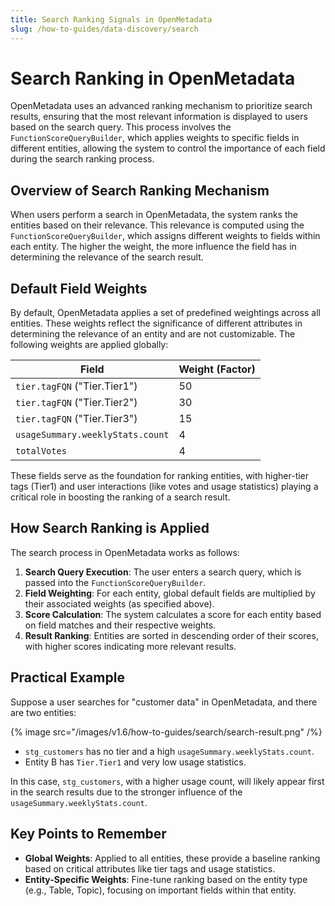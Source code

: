```yaml
---
title: Search Ranking Signals in OpenMetadata
slug: /how-to-guides/data-discovery/search
---
```


# Search Ranking in OpenMetadata

OpenMetadata uses an advanced ranking mechanism to prioritize search results, ensuring that the most relevant information is displayed to users based on the search query. This process involves the `FunctionScoreQueryBuilder`, which applies weights to specific fields in different entities, allowing the system to control the importance of each field during the search ranking process.

## Overview of Search Ranking Mechanism

When users perform a search in OpenMetadata, the system ranks the entities based on their relevance. This relevance is computed using the `FunctionScoreQueryBuilder`, which assigns different weights to fields within each entity. The higher the weight, the more influence the field has in determining the relevance of the search result.

## Default Field Weights

By default, OpenMetadata applies a set of predefined weightings across all entities. These weights reflect the significance of different attributes in determining the relevance of an entity and are not customizable. The following weights are applied globally:

| Field                                    | Weight (Factor) |
|------------------------------------------|-----------------|
| `tier.tagFQN` ("Tier.Tier1")             | 50              |
| `tier.tagFQN` ("Tier.Tier2")             | 30              |
| `tier.tagFQN` ("Tier.Tier3")             | 15              |
| `usageSummary.weeklyStats.count`         | 4               |
| `totalVotes`                             | 4               |

These fields serve as the foundation for ranking entities, with higher-tier tags (Tier1) and user interactions (like votes and usage statistics) playing a critical role in boosting the ranking of a search result.

## How Search Ranking is Applied

The search process in OpenMetadata works as follows:

1. **Search Query Execution**: The user enters a search query, which is passed into the `FunctionScoreQueryBuilder`.
2. **Field Weighting**: For each entity, global default fields are multiplied by their associated weights (as specified above).
3. **Score Calculation**: The system calculates a score for each entity based on field matches and their respective weights.
4. **Result Ranking**: Entities are sorted in descending order of their scores, with higher scores indicating more relevant results.

## Practical Example

Suppose a user searches for "customer data" in OpenMetadata, and there are two entities:

{% image
  src="/images/v1.6/how-to-guides/search/search-result.png"
/%}

- `stg_customers` has no tier and a high `usageSummary.weeklyStats.count`.
- Entity B has `Tier.Tier1` and very low usage statistics.

In this case, `stg_customers`, with a higher usage count, will likely appear first in the search results due to the stronger influence of the `usageSummary.weeklyStats.count`.

## Key Points to Remember

- **Global Weights**: Applied to all entities, these provide a baseline ranking based on critical attributes like tier tags and usage statistics.
- **Entity-Specific Weights**: Fine-tune ranking based on the entity type (e.g., Table, Topic), focusing on important fields within that entity.
